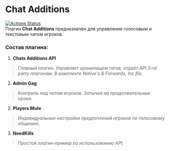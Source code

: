 # Chat Additions
[![Actions Status](https://github.com/wopox1337/ChatsAdditions_AMXX/workflows/Build/badge.svg)](https://github.com/wopox1337/ChatsAdditions_AMXX/actions)</br>
Плагин **Chat Additions** предназначен для управления *голосовым* и *текстовым* чатом игроков. 

### Состав плагина:
 1. **Chats Additions API**
> *Главный плагин. Управляет хранилищем гагов, отдаёт API 3-rd party плагинам. В комплекте Native's & Forwards, Inc file.*
 2. **Admin Gag**
> *Контроль над чатом игроков. Затычка на продолжительные сроки.*
 2. **Players Mute**
> *Индивидуальные настройки предпочтений игроков по голосовому общению.*
 3. **NeedKills**
> *Простой плагин-пример по использованию API.*
